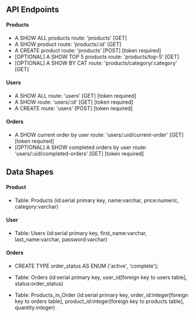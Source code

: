 ## API Endpoints
#### Products
- A SHOW ALL products route: 'products' [GET] 
- A SHOW product route: 'products/:id' [GET] 
- A CREATE product route: 'products' [POST] [token required]
- [OPTIONAL] A SHOW TOP 5 products route: 'products/top-5' [GET]
- [OPTIONAL] A SHOW BY CAT route: 'products/category/:category' [GET]

#### Users
- A SHOW ALL route: 'users' [GET] [token required]
- A SHOW route: 'users/:id' [GET] [token required]
- A CREATE route: 'users' [POST] [token required]

#### Orders
- A SHOW current order by user route: 'users/:uid/current-order' [GET] [token required]
- [OPTIONAL] A SHOW completed orders by user route: 'users/:uid/completed-orders' [GET] [token required]

## Data Shapes
#### Product
- Table: Products (id:serial primary key, name:varchar, price:numeric, category:varchar)

#### User
- Table: Users (id:serial primary key, first_name:varchar, last_name:varchar, password:varchar)

#### Orders
- CREATE TYPE order_status AS ENUM ('active', 'complete');
- Table: Orders (id:serial primary key, user_id[foreign key to users table], status:order_status)

- Table: Products_in_Order (id:serial primary key, order_id:integer[foreign key to orders table], product_id:integer[foreign key to products table], quantity:integer)


